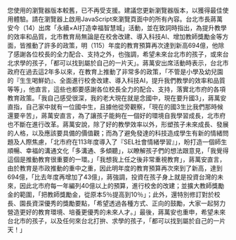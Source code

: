 您使用的瀏覽器版本較舊，已不再受支援。建議您更新瀏覽器版本，以獲得最佳使用體驗。請在瀏覽器上啟用JavaScript來瀏覽頁面中的所有內容。台北市長蔣萬安今（14）出席「永續×AI打造幸福智慧城」活動，並在致詞時指出，為提升教學的效率和品質，北市教育局無論是在校舍改建、導入科技AI、增加教師獎勵金等方面，皆推動了許多的政策，明（115）年度的教育預算再次達到新高694億，他除了感謝各位校長的全力配合、支持之外，也強調，希望未來台北市的孩子，或來台北求學的孩子，「都可以找到屬於自己的一片天」。蔣萬安出席活動時表示，台北市政府在過去這2年多以來，在教育上推動了非常多的政策，「不管是小學及幼兒園的『生生喝鮮奶』、全面進行校舍改建、導入科技AI，提升我們教學的效率和品質等等」，他直言，這些也都要感謝各位校長全力的配合、支持，落實北市府的各項教育政策。「我自己感受很深，我的老大現在就是念國中，現在要升國3」，蔣萬安直指，自己家中就有一位國中生，且據他從旁觀察，「現在的國3生比我們那時候還要辛苦」，蔣萬安直言，為了讓孩子能夠在一個好的環境自我學習成長，北市府也不斷在進行改革。蔣萬安說，除了好的教學效率以外，形塑孩子未來成長、發展的人格，以及應該要具備的價值觀；而為了避免發達的科技造成學生有新的情緒問題及人際焦慮，「北市府在113年度導入了『SEL社會情緒學習』」，盼打造一個師生順暢、幸福的溝通文化「多溝通、多傾聽」，以瞭解孩子們的想法跟意見，「我覺得這個是推動教育很重要的一環。」「我想我上任之後非常重視教育」，蔣萬安直言，由於教育是市政推動的重中之重，因此明年度的教育預算再次來到了新高，達到694億，「比去年度再增加了43億」，蔣強調，投資在孩子身上就是投資台灣的未來，因此北市府每一年編列40億以上的預算，進行校舍的改建；並擴大教師獎勵金的範圍，「把教師獎勵金，從原本5％提高到10％」；此外，還特別修訂對於校長、園長資深優秀的獎勵要點，「希望透過各種方式、正向的鼓勵，大家一起努力營造更好的教育環境、培養更優秀的未來人才。」最後，蔣萬安也重申，希望未來台北市的孩子，以及任何來台北打拚、求學的孩子，「都可以找到屬於自己的一片天！」